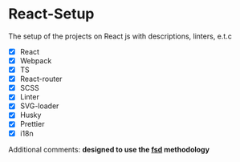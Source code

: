 # React-Setup

The setup of the projects on React js with descriptions, linters, e.t.c

- [x] React
- [x] Webpack
- [x] TS
- [x] React-router
- [x] SCSS
- [x] Linter
- [x] SVG-loader
- [x] Husky
- [x] Prettier
- [x] i18n

Additional comments:
  **designed to use the [fsd](https://feature-sliced.design/ru/docs/get-started/overview) methodology**